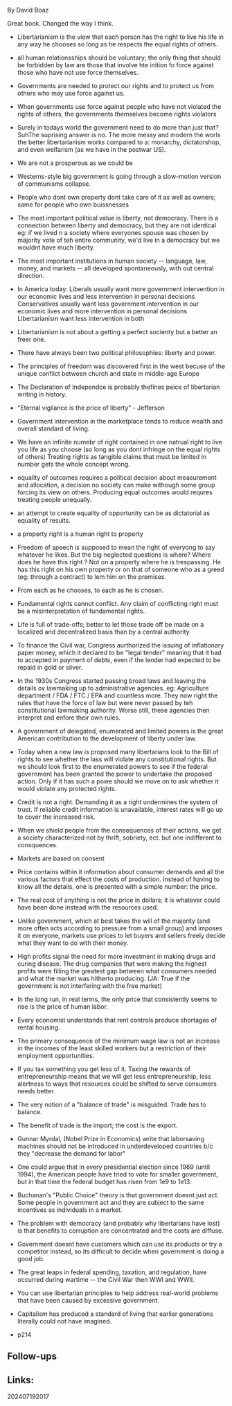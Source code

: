By David Boaz

Great book. Changed the way I think.

- Libertarianism is the view that each person has the right to live his life in any way he chooses so long as he respects the equal rights of others.

- all human relationsships should be voluntary; the only thing that should be forbidden by law are those that involve hte inition fo force against those who have not use force themselves.

- Governments are needed to protect our rights and to protect us from others who may use force against us.

- When governments use force against people who have not violated the rights of others, the governments themselves become rights violators

- Surely in todays world the government need to do more than just that?
  SuhThe suprising answer is no. The more messy and modern the worls the better libertarianism works compared to a: monarchy, dictatorshop, and even welfarism (as we have in the postwar US). 

- We are not a prosperous as we could be

- Westerns-style big government is going through a slow-motion version of communisms collapse.

- People who dont own property dont take care of it as well as owners; same for people who own buissnesses

- The most important political value is liberty, not democracy. 
  There is a connection between liberty and democracy, but they are not identical
  eg: if we lived n a society where everyones spouse was chosen by majority vote of teh entire community,
	  we'd live in a democracy but we wouldnt have much liberty.
	  
- The most important institutions in human society -- language, law, money, and markets -- all developed spontaneously, with out central direction.

- In America today: 
  Liberals usually want more government intervention in our economic lives and less intervention in personal decisions
  Conservatives usually want less government intervention in our economic lives and more intervention in personal decisions
  Libertarianism want less intervention in both
  
- Libertarianism is not about a getting a perfect socienty but a better an freer one.

- There have always been two political philosophies: liberty and power.

- The principles of freedom was discovered first in the west becuse of the unique conflict between church and state in middle-age Europe
  
- The Declaration of Independce is probably thefines peice of libertarian writing in history. 

- "Eternal vigilance is the price of liberty" - Jefferson

- Government intervention in the marketplace tends to reduce wealth and overall standard of living.

- We have an infinite numebr of right contained in one natrual right to live you life as you choose (so long as you dont infringe on the equal rights of others)
  Treating rights as tangible claims that must be limited in number gets the whole concept wrong.
  
- equality of outcomes requires a political decision about measurement and allocation, a decision no society can make withough some group forcing its view on others.
  Producing equal outcomes would requres treating people unequally.
  
- an attempt to create equality of opportunity can be as dictatorial as equality of results.

- a property right is a human right to property

- Freedom of speech is supposed to mean the right of everyong to say whatever he likes. But the big neglected questions is where?
  Where does he have this right ? Not on a property where he is trespassing.  He has this right on his own property or on that of someone who as a greed (eg: through a contract) to lem him on the premises.
  
- From each as he chooses, to each as he is chosen.

- Fundamental rights cannot conflict. Any claim of conflicting right must be a misinterpretation of fundamental rights.

- Life is full of trade-offs; better to let those trade off be made on a localized and decentralized basis than by a central authority

- To finance the Civil war, Congress aurthorized the issuing of inflationary paper money, which it declared to be "legal tender" meaning that it had to accepted in payment of debts, even if the lender had expected to be repaid in gold or silver.

- In the 1930s Congress started passing broad laws and leaving the details ov lawmaking up to administrative agencies. eg: Agriculture department / FDA / FTC / EPA and countless more.
  They now right the rules that have the force of law but were never passed by teh constitutional lawmaking authority.
  Worse still, these agencies then interpret and enfore their own rules. 
  
- A government of delegated, enumerated and limited powers is the great American contribution to the development of liberty under law.

- Today when a new law is proposed many libertarians look to the Bill of rights to see whether the lass will violate any constitutional rights. 
  But we should look first to the enumerated powers to see if the federal government has been granted the power to undertake the proposed action.
  Only if it has such a powe should we move on to ask whether it would violate any protected rights.

- Credit is not a right. 
  Demanding it as a right undermines the system of trust.
  If reliable credit information is unavailable, interest rates will go up to cover the increased risk.
  
- When we shield people from the consequences of their actions, we get a society characterized not by thrift, sobriety, ect. but one indifferent to consquences.

- Markets are based on consent

- Price contains within it information about consumer demands and all the various factors that effect the costs of production. 
  Instead of having to know all the details, one is presented with a simple number: the price.
  
- The real cost of anything is not the price in dollars; it is whatever could have been done instead with the resources used.

- Unlike government, which at best takes the will of the majority (and more often acts according to pressure from a small group) and imposes it on everyone, markets use prices to let buyers and sellers freely decide what they want to do with their money.

- High profits signal the need for more investment in making drugs and curing disease. 
  The drug companies that were making the highest profits were filling the greatest gap between what consumers needed and what the market was hitherto producing.
  (JA: True if the government is not interfering with the free market)
  
- In the long run, in real terms, the only price that consistently seems to rise is the price of human labor. 
  
- Every economist understands that rent controls produce shortages of rental housing.

- The primary consequence of the minimum wage law is not an increase in the incomes of the least skilled workers but a restriction of their employment opportunities.

- If you tax something you get less of it. Taxing the rewards of entrepreneurship means that we will get less entrepreneurship, less alertness to ways that resources could be shifted to serve consumers needs better.

- The very notion of a "balance of trade" is misguided. Trade has to balance.

- The benefit of trade is the import; the cost is the export.

- Gunnar Myrdal, (Nobel Prize in Economics) write that laborsaving machines should not be introduced in underdeveloped countries b/c they "decrease the demand for labor"

- One could argue that in every presidential election since 1969 (until 1994), the American people have tried to vote for smaller government, but in that time the federal budget has risen from 1e9 to 1e13.

- Buchanan's "Public Choice" theory is that government doesnt just act. Some people in government act and they are subject to the same incentives as individuals in a market.

- The problem with democracy (and probably why libertarians have lost) is that benefits to corruption are concentrated and the costs are diffuse.

- Government doesnt have customers which can use its products or try a competitor instead, so its difficult to decide when government is doing a good job.

- The great leaps in federal spending, taxation, and regulation, have occurred during wartime -- the Civil War then WWI and WWII.

- You can use libertarian principles to help address real-world problems that have been caused by excessive government.

- Capitalism has produced a standard of living that earlier generations literally could not have imagined.

- p214


## Follow-ups


## Links: 



202407192017
